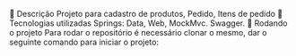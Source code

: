 📝 Descrição
Projeto para cadastro de produtos, Pedido, Itens de pedido
🔧 Tecnologias utilizadas
Springs: Data, Web, MockMvc. Swagger.
🚀 Rodando o projeto
Para rodar o repositório é necessário clonar o mesmo, dar o seguinte comando para iniciar o projeto:
